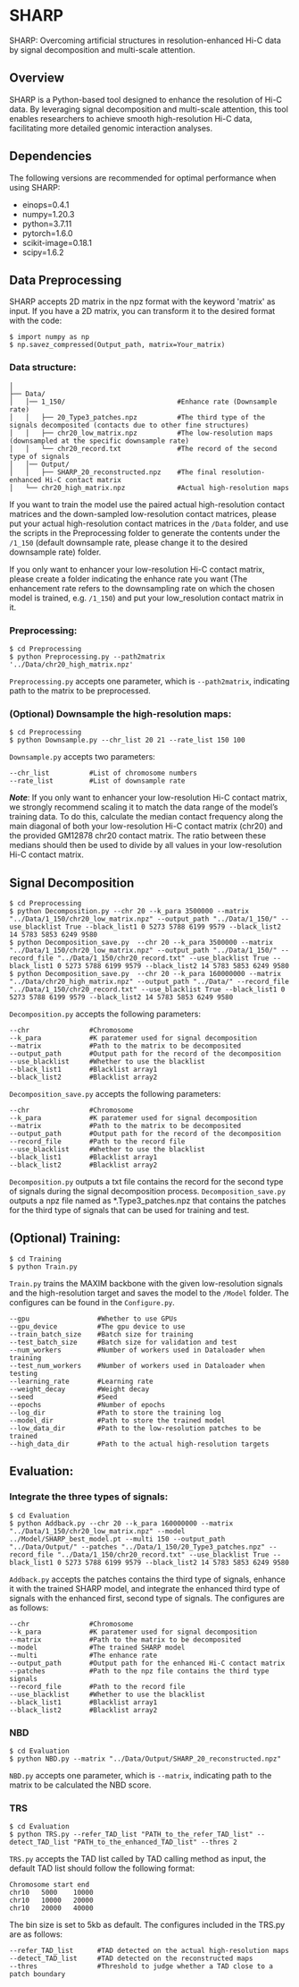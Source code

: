 # SHARP
SHARP: Overcoming artificial structures in resolution-enhanced Hi-C data by signal decomposition and multi-scale attention.



## Overview
SHARP is a Python-based tool designed to enhance the resolution of Hi-C data. By leveraging signal decomposition and multi-scale attention, this tool enables researchers to achieve smooth high-resolution Hi-C data, facilitating more detailed genomic interaction analyses.


## Dependencies
The following versions are recommended for optimal performance when using SHARP:
- einops=0.4.1
- numpy=1.20.3
- python=3.7.11
- pytorch=1.6.0
- scikit-image=0.18.1
- scipy=1.6.2


## Data Preprocessing
SHARP accepts 2D matrix in the npz format with the keyword 'matrix' as input. If you have a 2D matrix, you can transform it to the desired format with the code: 
```
$ import numpy as np
$ np.savez_compressed(Output_path, matrix=Your_matrix)
```
### Data structure:

    │
    ├── Data/
    │   │── 1_150/                            #Enhance rate (Downsample rate)
    │   │   ├── 20_Type3_patches.npz          #The third type of the signals decomposited (contacts due to other fine structures)
    │   │   ├── chr20_low_matrix.npz          #The low-resolution maps (downsampled at the specific downsample rate)
    │   │   └── chr20_record.txt              #The record of the second type of signals
    │   │── Output/
    │   │   ├── SHARP_20_reconstructed.npz    #The final resolution-enhanced Hi-C contact matrix
    │   └── chr20_high_matrix.npz             #Actual high-resolution maps

If you want to train the model use the paired actual high-resolution contact matrices and the down-sampled low-resolution contact matrices, please put your actual high-resolution contact matrices in the `/Data` folder, and use the scripts in the Preprocessing folder to generate the contents under the `/1_150` (default downsample rate, please change it to the desired downsample rate) folder.

If you only want to enhancer your low-resolution Hi-C contact matrix, please create a folder indicating the enhance rate you want (The enhancement rate refers to the downsampling rate on which the chosen model is trained, e.g. `/1_150`) and put your low_resolution contact matrix in it.

### Preprocessing: 
```
$ cd Preprocessing
$ python Preprocessing.py --path2matrix '../Data/chr20_high_matrix.npz' 
```
`Preprocessing.py` accepts one parameter, which is `--path2matrix`, indicating path to the matrix to be preprocessed.

### (Optional) Downsample the high-resolution maps:
```
$ cd Preprocessing
$ python Downsample.py --chr_list 20 21 --rate_list 150 100 
```
`Downsample.py` accepts two parameters:
```
--chr_list          #List of chromosome numbers
--rate_list         #List of downsample rate
```

***Note***: If you only want to enhancer your low-resolution Hi-C contact matrix, we strongly recommend scaling it to match the data range of the model’s training data. To do this, calculate the median contact frequency along the main diagonal of both your low-resolution Hi-C contact matrix (chr20) and the provided GM12878 chr20 contact matrix. The ratio between these medians should then be used to divide by all values in your low-resolution Hi-C contact matrix.



## Signal Decomposition
```
$ cd Preprocessing
$ python Decomposition.py --chr 20 --k_para 3500000 --matrix "../Data/1_150/chr20_low_matrix.npz" --output_path "../Data/1_150/" --use_blacklist True --black_list1 0 5273 5788 6199 9579 --black_list2 14 5783 5853 6249 9580
$ python Decomposition_save.py  --chr 20 --k_para 3500000 --matrix "../Data/1_150/chr20_low_matrix.npz" --output_path "../Data/1_150/" --record_file "../Data/1_150/chr20_record.txt" --use_blacklist True --black_list1 0 5273 5788 6199 9579 --black_list2 14 5783 5853 6249 9580
$ python Decomposition_save.py  --chr 20 --k_para 160000000 --matrix "../Data/chr20_high_matrix.npz" --output_path "../Data/" --record_file "../Data/1_150/chr20_record.txt" --use_blacklist True --black_list1 0 5273 5788 6199 9579 --black_list2 14 5783 5853 6249 9580
```
`Decomposition.py` accepts the following parameters:
```
--chr               #Chromosome
--k_para            #K paratemer used for signal decomposition
--matrix            #Path to the matrix to be decomposited
--output_path       #Output path for the record of the decomposition
--use_blacklist     #Whether to use the blacklist
--black_list1       #Blacklist array1
--black_list2       #Blacklist array2
```
`Decomposition_save.py` accepts the following parameters:
```
--chr               #Chromosome
--k_para            #K paratemer used for signal decomposition
--matrix            #Path to the matrix to be decomposited
--output_path       #Output path for the record of the decomposition
--record_file       #Path to the record file
--use_blacklist     #Whether to use the blacklist
--black_list1       #Blacklist array1
--black_list2       #Blacklist array2
```
`Decomposition.py` outputs a txt file contains the record for the second type of signals during the signal decomposition process.
`Decomposition_save.py` outputs a npz file named as *.Type3_patches.npz that contains the patches for the third type of signals that can be used for training and test.


## (Optional) Training:
```
$ cd Training
$ python Train.py
```
`Train.py` trains the MAXIM backbone with the given low-resolution signals and the high-resolution target and saves the model to the `/Model` folder. The configures can be found in the `Configure.py`.
```
--gpu                 #Whether to use GPUs
--gpu_device          #The gpu device to use
--train_batch_size    #Batch size for training
--test_batch_size     #Batch size for validation and test
--num_workers         #Number of workers used in Dataloader when training
--test_num_workers    #Number of workers used in Dataloader when testing
--learning_rate       #Learning rate
--weight_decay        #Weight decay
--seed                #Seed
--epochs              #Number of epochs
--log_dir             #Path to store the training log
--model_dir           #Path to store the trained model
--low_data_dir        #Path to the low-resolution patches to be trained
--high_data_dir       #Path to the actual high-resolution targets
```

## Evaluation:
### Integrate the three types of signals: 
```
$ cd Evaluation
$ python Addback.py --chr 20 --k_para 160000000 --matrix "../Data/1_150/chr20_low_matrix.npz" --model ../Model/SHARP_best_model.pt --multi 150 --output_path "../Data/Output/" --patches "../Data/1_150/20_Type3_patches.npz" --record_file "../Data/1_150/chr20_record.txt" --use_blacklist True --black_list1 0 5273 5788 6199 9579 --black_list2 14 5783 5853 6249 9580
```
`Addback.py` accepts the patches contains the third type of signals, enhance it with the trained SHARP model, and integrate the enhanced third type of signals with the enhanced first, second type of signals. The configures are as follows:
```
--chr               #Chromosome
--k_para            #K paratemer used for signal decomposition
--matrix            #Path to the matrix to be decomposited
--model             #The trained SHARP model
--multi             #The enhance rate
--output_path       #Output path for the enhanced Hi-C contact matrix
--patches           #Path to the npz file contains the third type signals
--record_file       #Path to the record file
--use_blacklist     #Whether to use the blacklist
--black_list1       #Blacklist array1
--black_list2       #Blacklist array2
```

### NBD
```
$ cd Evaluation
$ python NBD.py --matrix "../Data/Output/SHARP_20_reconstructed.npz"
```
`NBD.py` accepts one parameter, which is `--matrix`, indicating path to the matrix to be calculated the NBD score.


### TRS
```
$ cd Evaluation
$ python TRS.py --refer_TAD_list "PATH_to_the_refer_TAD_list" --detect_TAD_list "PATH_to_the_enhanced_TAD_list" --thres 2
```
`TRS.py` accepts the TAD list called by TAD calling method as input, the default TAD list should follow the following format:
```
Chromosome start end
chr10	5000	10000
chr10	10000	20000
chr10	20000	40000
```
The bin size is set to 5kb as default. The configures included in the TRS.py are as follows:
```
--refer_TAD_list      #TAD detected on the actual high-resolution maps    
--detect_TAD_list     #TAD detected on the reconstructed maps
--thres               #Threshold to judge whether a TAD close to a patch boundary
```

